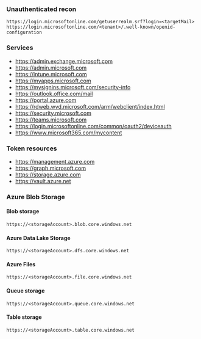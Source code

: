 ### Unauthenticated recon
```
https://login.microsoftonline.com/getuserrealm.srf?login=<targetMail>
https://login.microsoftonline.com/<tenant>/.well-known/openid-configuration
```

### Services
* https://admin.exchange.microsoft.com
* https://admin.microsoft.com
* https://intune.microsoft.com
* https://myapps.microsoft.com
* https://mysignins.microsoft.com/security-info
* https://outlook.office.com/mail
* https://portal.azure.com
* https://rdweb.wvd.microsoft.com/arm/webclient/index.html
* https://security.microsoft.com
* https://teams.microsoft.com
* https://login.microsoftonline.com/common/oauth2/deviceauth
* https://www.microsoft365.com/mycontent

### Token resources
* https://management.azure.com
* https://graph.microsoft.com
* https://storage.azure.com
* https://vault.azure.net

### Azure Blob Storage

#### Blob storage 
`https://<storageAccount>.blob.core.windows.net`

#### Azure Data Lake Storage
`https://<storageAccount>.dfs.core.windows.net`

#### Azure Files
`https://<storageAccount>.file.core.windows.net`

#### Queue storage
`https://<storageAccount>.queue.core.windows.net`

#### Table storage
`https://<storageAccount>.table.core.windows.net`

